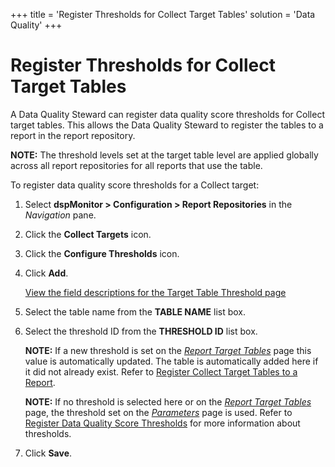 +++
title = 'Register Thresholds for Collect Target Tables'
solution = 'Data Quality'
+++

# Register Thresholds for Collect Target Tables

A Data Quality Steward can register data quality score thresholds for
Collect target tables. This allows the Data Quality Steward to register
the tables to a report in the report repository.

**NOTE:** The threshold levels set at the target table level are applied
globally across all report repositories for all reports that use the
table.

To register data quality score thresholds for a Collect target:

1.  Select **dspMonitor \> Configuration \> Report Repositories** in the
    *Navigation* pane.

2.  Click the **Collect Targets** icon.

3.  Click the **Configure Thresholds** icon.

4.  Click **Add**.
    
    [View the field descriptions for the Target Table Threshold
    page](../Page_Desc/Target_Table_Threshold.htm)

5.  Select the table name from the **TABLE NAME** list box.

6.  Select the threshold ID from the **THRESHOLD ID** list box.
    
    **NOTE:** If a new threshold is set on the *[Report Target
    Tables](../Page_Desc/Report_Target_Tables%20H.htm)* page this value
    is automatically updated. The table is automatically added here if
    it did not already exist. Refer to [Register Collect Target Tables
    to a Report](Register_Collect_Target_Tables_to_a_Report.htm).
    
    **NOTE:** If no threshold is selected here or on the *[Report Target
    Tables](../Page_Desc/Report_Target_Tables%20H.htm)* page, the
    threshold set on the *[Parameters](../Page_Desc/Parameters.htm)*
    page is used. Refer to [Register Data Quality Score
    Thresholds](Populate_Configuration_Tables.htm#Register_Data_Quality_Score_Thresholds)
    for more information about thresholds.

7.  Click **Save**.
